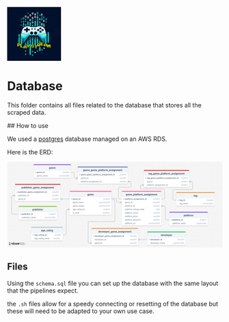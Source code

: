 <img src="https://raw.githubusercontent.com/robkenhow77-sigma-labs-trainee/games-tracker-group-project/refs/heads/main/dashboard/logo.png" alt="Logo" style="width:25%; height:auto;">

# Database

This folder contains all files related to the database that stores all the scraped data.

## How to use

We used a [postgres](https://www.postgresql.org/) database managed on an AWS RDS.

Here is the ERD:

![ERD](ERD.png)

## Files

Using the `schema.sql` file you can set up the database with the same layout that the pipelines expect.

the `.sh` files allow for a speedy connecting or resetting of the database but these will need to be adapted to your own use case.